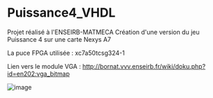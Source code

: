 # Puissance4_VHDL
Projet réalisé à l'ENSEIRB-MATMECA
Création d'une version du jeu Puissance 4 sur une carte Nexys A7

La puce FPGA utilisée : xc7a50tcsg324-1

Lien vers le module VGA : http://bornat.vvv.enseirb.fr/wiki/doku.php?id=en202:vga_bitmap

![image](https://user-images.githubusercontent.com/56961627/110385102-ce382800-805e-11eb-9f4c-96e85733a566.png)




